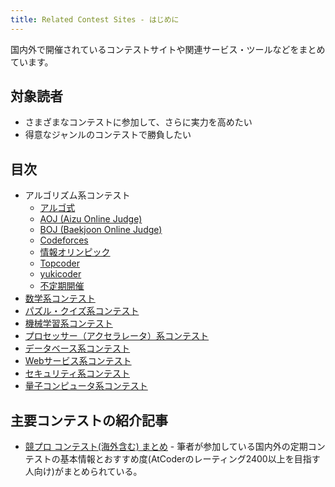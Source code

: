 ```yaml
---
title: Related Contest Sites - はじめに
---
```


国内外で開催されているコンテストサイトや関連サービス・ツールなどをまとめています。

## 対象読者

- さまざまなコンテストに参加して、さらに実力を高めたい
- 得意なジャンルのコンテストで勝負したい

## 目次

- アルゴリズム系コンテスト
    - [アルゴ式](./algo_method)
    - [AOJ (Aizu Online Judge)](./aoj)
    - [BOJ (Baekjoon Online Judge)](./boj)
    - [Codeforces](./codeforces)
    - [情報オリンピック](./joi_ioi)
    - [Topcoder](./topcoder)
    - [yukicoder](./yukicoder)
    - [不定期開催](./algorithm)
- [数学系コンテスト](./math)
- [パズル・クイズ系コンテスト](./puzzle_quiz)
- [機械学習系コンテスト](./machine_learning)
- [プロセッサー（アクセラレータ）系コンテスト](./ai_accelerator)
- [データベース系コンテスト](./db)
- [Webサービス系コンテスト](./web_services)
- [セキュリティ系コンテスト](./security)
- [量子コンピュータ系コンテスト](./quantum)

## 主要コンテストの紹介記事

- [競プロ コンテスト(海外含む) まとめ](https://rubikun.hatenablog.jp/entry/2024/03/03/214112) - 筆者が参加している国内外の定期コンテストの基本情報とおすすめ度(AtCoderのレーティング2400以上を目指す人向け)がまとめられている。
